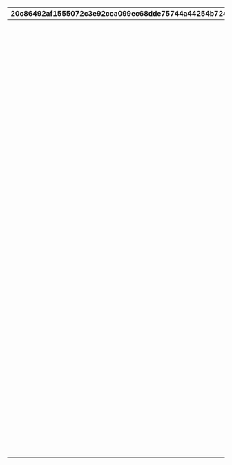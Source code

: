 |20c86492af1555072c3e92cca099ec68dde75744a44254b724583612756aeb87|91b7b106bb25cbe3a75b1ead362a5cec1e11a887a6cfcf445aa6da3a4e369728|8fefd7b1001e815299ee0c8478649f0c0e6f0de78bea1b6aafde7cecb59536b8|570a90d830265e51daf8773eb465d529d686ad945bfade51da39fac7dcf6c61b|e4bc9d45959f9019d522505fb08e369dba92d3afe5243d66859bfc82a357b559|7d5d80bc32e875293bdd5a733814c20c08915dd3ef812d42ae0d585ca81fa95b|c4f14f4cb8c6c725499c2596500fa7931b7abe52b1606cb950c16407916e3bce|0264948cdd62e901f2ace755c67ddcfd54215dbc70fb0ea75a77a7b7c56ec8da|560bd5294b28fa836855934a548f16e7be5348e0ce2aa773ead957b1fda23212|9d2fd652579d62f6f2978f2395449dc24e2277f8e4e70d664320b0f47cf1d463|649e594bb88e396a2ef14e7002c9164b908d4d548ee39a486d6f7cacc4cc5c88|2086caee8a51cd151eb6a30c97c0449a2b1ef5cde4d671e249ca12a0a6158485|ebafc07f7709a2662d70eb419a5a88ada99a078cc67926b595b38489faaaa698|
| --- | --- | --- | --- | --- | --- | --- | --- | --- | --- | --- | --- | --- |
|||||31001_01|||||29|3100101||1|
|||||31001_03|||||59|3100101||30|
|||||31001_05|||||-1|3100101||60|
|||||31001_01||31001_01|||29|3100102||1|
|||||31001_03||31001_03|||59|3100102||30|
|||||31001_05||31001_05|||-1|3100102||60|
|||||31001_01|31001_01|31001_01|||29|3100103||1|
|||||31001_03|31001_03|31001_03|||59|3100103||30|
|||||31001_05|31001_05|31001_05|||-1|3100103||60|
|||||31001_01|31001_01|31001_01||31001_01|29|3100104||1|
|||||31001_03|31001_03|31001_03||31001_03|59|3100104||30|
|||||31001_05|31001_05|31001_05||31001_05|-1|3100104||60|
|||||61003_01||61003_02|||29|3100201||1|
|||||61003_03||61003_04|||49|3100201||30|
|||||61003_05||61003_06|||79|3100201||50|
|||||61003_07||61003_08|||99|3100201||80|
|||||61003_09||61003_10|||109|3100201||100|
|||||61003_11||61003_12|||119|3100201||110|
|||||61003_13||61003_14|||129|3100201||120|
|||||61003_15||61003_16|||139|3100201||130|
|||||61003_17||61003_18|||149|3100201||140|
|||||61003_19||61003_20|||159|3100201||150|
|||||61003_21||61003_22|||169|3100201||160|
|||||61003_23||61003_24|||179|3100201||170|
|||||61003_25||61003_26|||189|3100201||180|
|||||61003_27||61003_28|||199|3100201||190|
|||||61003_29||61003_30|||209|3100201||200|
|||||61003_31||61003_32|||219|3100201||210|
|||||61003_33||61003_34|||229|3100201||220|
|||||61003_35||61003_36|||239|3100201||230|
|||||61003_37||61003_38|||249|3100201||240|
|||||61003_39||61003_40|||259|3100201||250|
|||||61003_41||61003_42|||269|3100201||260|
|||||61003_43||61003_44|||279|3100201||270|
|||||61003_45||61003_46|||289|3100201||280|
|||||61003_47||61003_48|||299|3100201||290|
|||||61003_49||61003_50|||309|3100201||300|
|||||61003_51||61003_52|||319|3100201||310|
|||||61003_53||61003_54|||-1|3100201||320|